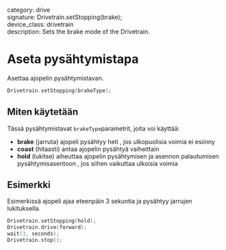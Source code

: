 category: drive  
signature: Drivetrain.setStopping(brake);  
device_class: drivetrain  
description: Sets the brake mode of the Drivetrain.  

# Aseta pysähtymistapa

Asettaa ajopelin pysähtymistavan.

```cpp
Drivetrain.setStopping(brakeType);
```

## Miten käytetään

Tässä pysähtymistavat `brakeType`parametrit, joita voi käyttää: 

* **brake** (jarruta) ajopeli pysähtyy heti , jos ulkopuolisia voimia ei esiinny
* **coast** (hitaasti) antaa ajopelin pysähtyä vaiheittain
* **hold** (lukitse) aiheuttaa ajopelin pysähtymisen ja asennon palautumisen pysähtymisasentoon , jos siihen vaikuttaa ulkoisia voimia

## Esimerkki

Esimerkissä ajopeli ajaa eteenpäin 3 sekuntia ja pysähtyy jarrujen lukituksella.

```cpp
Drivetrain.setStopping(hold);
Drivetrain.drive(forward);
wait(3, seconds);
Drivetrain.stop();
```

<advanced>
</advanced>
